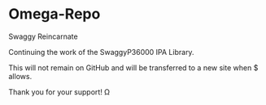 # Omega-Repo
Swaggy Reincarnate

Continuing the work of the SwaggyP36000 IPA Library. 

This will not remain on GitHub and will be transferred to a new site when $ allows. 

Thank you for your support! Ω
